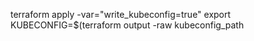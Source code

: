 terraform apply -var="write_kubeconfig=true"
export KUBECONFIG=$(terraform output -raw kubeconfig_path